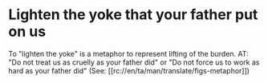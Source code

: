 # Lighten the yoke that your father put on us

To "lighten the yoke" is a metaphor to represent lifting of the burden. AT: "Do not treat us as cruelly as your father did" or "Do not force us to work as hard as your father did" (See: [[rc://en/ta/man/translate/figs-metaphor]])

